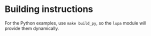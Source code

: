 # Building instructions

For the Python examples, use `make build_py`, so the `lupa` module will provide them dynamically.
